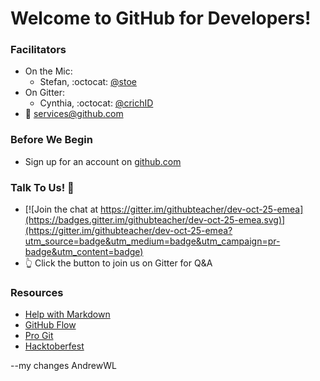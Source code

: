 # Welcome to GitHub for Developers!

### Facilitators
- On the Mic:
  - Stefan, :octocat: [@stoe](http://github.com/stoe)
- On Gitter:
  - Cynthia, :octocat: [@crichID](http://github.com/crichID)
- :email: [services@github.com](mailto:services@github.com)


### Before We Begin
- Sign up for an account on [github.com](http://github.com)


### Talk To Us! :speech_balloon:
- [![Join the chat at https://gitter.im/githubteacher/dev-oct-25-emea](https://badges.gitter.im/githubteacher/dev-oct-25-emea.svg)](https://gitter.im/githubteacher/dev-oct-25-emea?utm_source=badge&utm_medium=badge&utm_campaign=pr-badge&utm_content=badge)
- :point_up_2: Click the button to join us on Gitter for Q&A


### Resources
- [Help with Markdown](https://guides.github.com/features/mastering-markdown/)
- [GitHub Flow](https://guides.github.com/introduction/flow/)
- [Pro Git](https://git-scm.com/book/en/v2)
- [Hacktoberfest](https://hacktoberfest.digitalocean.com)


--my changes AndrewWL